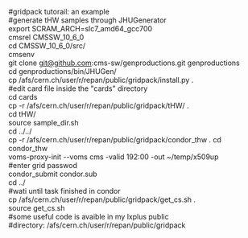 #gridpack tutorail: an example  
#generate tHW samples through JHUGenerator  
export SCRAM_ARCH=slc7_amd64_gcc700  
cmsrel CMSSW_10_6_0  
cd CMSSW_10_6_0/src/  
cmsenv  
git clone git@github.com:cms-sw/genproductions.git genproductions  
cd genproductions/bin/JHUGen/  
cp /afs/cern.ch/user/r/repan/public/gridpack/install.py .  
#edit card file inside the "cards" directory  
cd cards  
cp -r /afs/cern.ch/user/r/repan/public/gridpack/tHW/ .  
cd tHW/  
source sample_dir.sh  
cd ../../  
cp -r /afs/cern.ch/user/r/repan/public/gridpack/condor_thw . 
cd condor_thw  
voms-proxy-init --voms cms -valid 192:00 -out ~/temp/x509up   
#enter grid passwod  
condor_submit condor.sub  
cd ../  
#wati until task finished in condor  
cp /afs/cern.ch/user/r/repan/public/gridpack/get_cs.sh .  
source get_cs.sh  
#some useful code is avaible in my lxplus public  
#directory: /afs/cern.ch/user/r/repan/public/gridpack  



